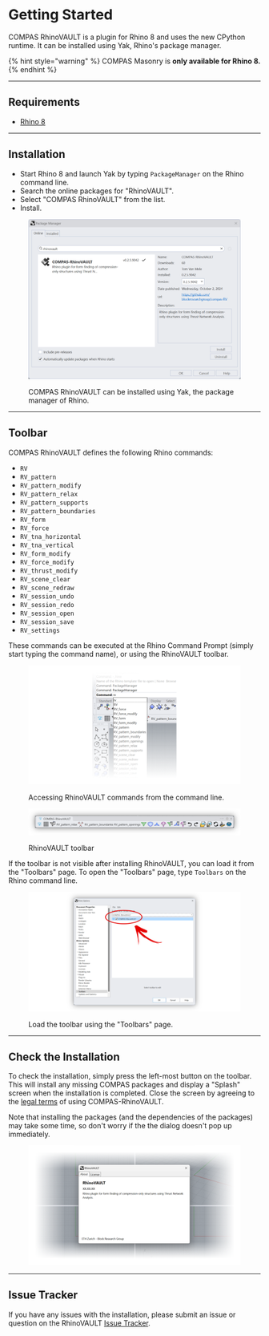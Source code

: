 # Getting Started

COMPAS RhinoVAULT is a plugin for Rhino 8 and uses the new CPython runtime. It can be installed using Yak, Rhino's package manager.

{% hint style="warning" %}
COMPAS Masonry is **only available for Rhino 8.**
{% endhint %}

***

## Requirements

* [Rhino 8](https://www.rhino3d.com/)

***

## Installation

* Start Rhino 8 and launch Yak by typing `PackageManager` on the Rhino command line.
* Search the online packages for "RhinoVAULT".
* Select "COMPAS RhinoVAULT" from the list.
* Install.

<figure><img src="../.gitbook/assets/image (2).png" alt=""><figcaption><p>COMPAS RhinoVAULT can be installed using Yak, the package manager of Rhino.</p></figcaption></figure>

***

## Toolbar

COMPAS RhinoVAULT defines the following Rhino commands:

* `RV`
* `RV_pattern`
* `RV_pattern_modify`
* `RV_pattern_relax`
* `RV_pattern_supports`
* `RV_pattern_boundaries`
* `RV_form`
* `RV_force`
* `RV_tna_horizontal`
* `RV_tna_vertical`
* `RV_form_modify`
* `RV_force_modify`
* `RV_thrust_modify`
* `RV_scene_clear`
* `RV_scene_redraw`
* `RV_session_undo`
* `RV_session_redo`
* `RV_session_open`
* `RV_session_save`
* `RV_settings`

These commands can be executed at the Rhino Command Prompt (simply start typing the command name), or using the RhinoVAULT toolbar.

<figure><img src="../.gitbook/assets/RV_RV_command-line.png" alt=""><figcaption><p>Accessing RhinoVAULT commands from the command line.</p></figcaption></figure>

<figure><img src="../.gitbook/assets/RV_RV_toolbar.png" alt=""><figcaption><p>RhinoVAULT toolbar</p></figcaption></figure>

If the toolbar is not visible after installing RhinoVAULT, you can load it from the "Toolbars" page. To open the "Toolbars" page, type `Toolbars` on the Rhino command line.

<figure><img src="../.gitbook/assets/RV_toolbar-install.png" alt=""><figcaption><p>Load the toolbar using the "Toolbars" page.</p></figcaption></figure>

***

## Check the Installation

To check the installation, simply press the left-most button on the toolbar. This will install any missing COMPAS packages and display a "Splash" screen when the installation is completed. Close the screen by agreeing to the [legal terms](../additional-information/legal-terms.md) of using COMPAS-RhinoVAULT.

Note that installing the packages (and the dependencies of the packages) may take some time, so don't worry if the the dialog doesn't pop up immediately.

<figure><img src="../.gitbook/assets/RV_popup.png" alt=""><figcaption></figcaption></figure>

***

## Issue Tracker

If you have any issues with the installation, please submit an issue or question on the RhinoVAULT [Issue Tracker](https://github.com/blockresearchgroup/compas-RV/issues).

